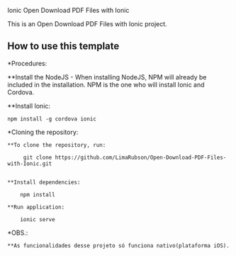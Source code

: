 Ionic Open Download PDF Files with Ionic

This is an Open Download PDF Files with Ionic project.

## How to use this template

*Procedures:

  **Install the NodeJS - When installing NodeJS, NPM will already be included in the installation. NPM is the one who will install Ionic and Cordova.

 **Install Ionic:
    
    npm install -g cordova ionic

*Cloning the repository:

    **To clone the repository, run:

         git clone https://github.com/LimaRubson/Open-Download-PDF-Files-with-Ionic.git
    

    **Install dependencies:

        npm install

    **Run application:

        ionic serve

*OBS.:

    **As funcionalidades desse projeto só funciona nativo(plataforma iOS).
